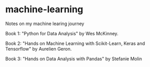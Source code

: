 # machine-learning

Notes on my machine learing journey

Book 1:
"Python for Data Analysis" by Wes McKinney.

Book 2:
"Hands on Machine Learning with Scikit-Learn, Keras and Tensorflow" by Aurelien Geron.

Book 3:
"Hands on Data Analysis with Pandas" by Stefanie Molin
